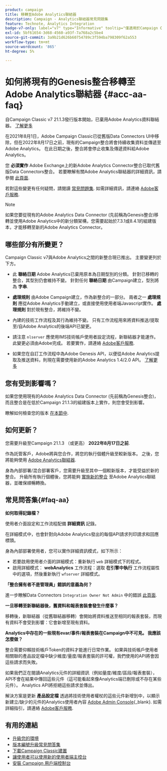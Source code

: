 ```yaml
---
product: campaign
title: 移轉至Adobe Analytics聯結器
description: Campaign - Analytics聯結器常見問題集
feature: Technote, Analytics Integration
badge-v7-only: label="v7" type="Informative" tooltip="僅適用於Campaign Classic v7"
exl-id: 5bf61654-3d68-4560-a93f-7a768a2c5be4
source-git-commit: 3a9b21d626b60754789c3f594ba798309f62a553
workflow-type: tm+mt
source-wordcount: '865'
ht-degree: 5%

---
```


# 如何將現有的Genesis整合移轉至Adobe Analytics聯結器 {#acc-aa-faq}



自Campaign Classic v7 21.1.3發行版本開始，已棄用Adobe Analytics資料聯結器。 [了解更多](https://experienceleague.adobe.com/docs/analytics/import/dataconnectors/data-connectors-eol.html)

在2021年8月1日，Adobe Campaign Classic已從舊版Data Connectors UI中移除，但在2022年8月17日之前，現有的Campaign整合將會持續收集資料並傳遞至Adobe Analytics。 在此日期之後，整合將會停止收集及傳遞資料給Adobe Analytics。

您 **必須實作** Adobe Exchange上的新Adobe Analytics Connector整合已取代舊版Data Connectors整合。 若要瞭解有關Adobe Analytics聯結器的詳細資訊，請參閱 [此頁面](../../platform/using/adobe-analytics-connector.md).

若對這些變更有任何疑問，請閱讀 [常見問題集](#faq-aa). 如需詳細資訊，請連絡 [Adobe客戶服務](https://helpx.adobe.com/tw/enterprise/admin-guide.html/enterprise/using/support-for-experience-cloud.ug.html).

>[!NOTE]
>
>如果您要從現有的Adobe Analytics Data Connector (先前稱為Genesis整合)移轉並使用Adobe Analytics中的新分類架構，您需要起始於7.3.1或8.4.1的組建版本，才能移轉至新的Adobe Analytics Connector。

## 哪些部分有所變更？

Campaign Classic v7與Adobe Analytics之間的新整合現已推出。 主要變更列於下方。

* 此 **聯絡日期** Adobe Analytics已棄用原本為日期型別的分類。 針對已移轉的整合，其型別仍會維持不變。 針對任何 **聯絡日期** 由Campaign建立，型別將為 **字串**.

* **處理規則** 由Adobe Campaign建立，作為新整合的一部分。 兩者之一 **處理規則** 應從Adobe Analytics手動建立，或直接使用使用者端Javascript實作。 **處理規則** 對於現有整合，將維持不變。

* 內建的技術工作流程及其行為維持不變。 只有工作流程用來將資料推送/提取至/自Adobe Analytics的後端API已變更。

* 請注意 `nlserver` 應使用IMS技術帳戶使用者設定流程，新聯結器才能運作。 此變更必須由Adobe完成。 若要實作，請連絡 [Adobe客戶服務](https://helpx.adobe.com/tw/enterprise/admin-guide.html/enterprise/using/support-for-experience-cloud.ug.html).

* 如果您在自訂工作流程中為Adobe Genesis API，以便從Adobe Analytics提取及推送資料，則現在需要使用新的Adobe Analytics 1.4/2.0 API。 [了解更多](https://adobeexchangeec.zendesk.com/hc/en-us/articles/360047148832-Replacements-for-Data-Connector-API-calls)

## 您有受到影響嗎？

如果您使用現有的Adobe Analytics Data Connector (先前稱為Genesis整合)，而且整合是在低於Campaign 21.1.3的組建版本上實作，則您會受到影響。

瞭解如何檢查您的版本 [在本節中](../../platform/using/launching-adobe-campaign.md#getting-your-campaign-version).

## 如何更新？

您需要升級至Campaign 21.1.3 （或更高） **2022年8月17日之前**.

作為託管客戶，Adobe將與您合作，將您的執行個體升級至較新版本。 之後，您將能夠使用 [Adobe Analytics聯結器](../../platform/using/adobe-analytics-connector.md).

身為內部部署/混合部署客戶，您需要升級至其中一個較新版本，才能受益於新的整合。
升級所有執行個體後，您將能夠 [實施新的整合](../../platform/using/adobe-analytics-provisioning.md) 至Adobe Analytics聯結器，並確保順暢轉換。

## 常見問答集{#faq-aa}

**如何取得記錄檔？**

使用者介面設定和工作流程配備 **詳細資訊** 記錄。

在詳細模式中，也會針對向Adobe Analytics發出的每個API請求列印請求和回應標頭。

身為內部部署使用者，您可以實作詳細資訊模式，如下所示：

* 若要啟用使用者介面的詳細模式：重新執行 `web` 詳細模式下的程式。
* 啟用詳細模式： **webAnalytics** 工作流程：選取 **在引擎中執行** 工作流程屬性中的選項，然後重新執行 `wfserver` 詳細模式。

**「整合擁有者不是管理員」錯誤的意義為何？**

進一步瞭解Data Connectors `Integration Owner Not Admin` 中的錯誤 [此頁面](https://adobeexchangeec.zendesk.com/hc/en-us/articles/360035167932-Adobe-Analytics-Data-Connectors-Integration-Owner-Not-Admin-Error).

**一旦移轉至新聯結器後，舊資料和報表套裝會發生什麼事？**

移轉後，新聯結器（從舊聯結器移轉）會開始將資料推送至相同的報表套裝，而現有資料不會受到影響：它會新增至現有資料。

**Analytics中存在的一些現有evar/事件/報表套裝在Campaign中不可見。 我應該怎麼做？**

整合需要仰賴技術帳戶Token的資料才能進行日常作業。 如果與技術帳戶使用者相關聯的產品設定檔中缺少維度/量度/報表套裝的許可權，我們使用的API將會因這些請求而失敗。

如果我們正在閱讀Analytics元件的詳細資訊（例如量度/維度/區段/報表套裝），API不會在結果中傳回這些元件（這可能看起來像Analytics端已刪除或不存在某些元件）。 Analytics API將拒絕這些請求並傳出。

解決方案是更新 **產品設定檔** 透過將技術使用者權杖的這些元件新增到中，以顯示新建立/缺少的元件的Analytics使用者內容 [Adobe Admin Console](https://adminconsole.adobe.com/){_blank}. 如需詳細指引，請連絡 [Adobe客戶服務](https://helpx.adobe.com/tw/enterprise/admin-guide.html/enterprise/using/support-for-experience-cloud.ug.html).

## 有用的連結

* [升級您的環境](../../production/using/build-upgrade.md)
* [版本編號升級常見問答集](../../platform/using/faq-build-upgrade.md)
* [下載Campaign Classic建置](https://experience.adobe.com/#/downloads/content/software-distribution/en/campaign.html)
* [讓使用者可以使用新的使用者端主控台](../../installation/using/client-console-availability-for-windows.md)
* [安裝 Campaign 用戶端控制台](../../installation/using/installing-the-client-console.md)
